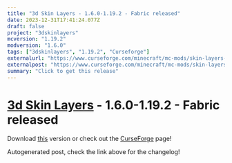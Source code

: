 ```yaml
---
title: "3d Skin Layers - 1.6.0-1.19.2 - Fabric released"
date: 2023-12-31T17:41:24.077Z
draft: false
project: "3dskinlayers"
mcversion: "1.19.2"
modversion: "1.6.0"
tags: ["3dskinlayers", "1.19.2", "Curseforge"]
externalurl: "https://www.curseforge.com/minecraft/mc-mods/skin-layers-3d/files/4997326"
externalpost: "https://www.curseforge.com/minecraft/mc-mods/skin-layers-3d/files/4997326"
summary: "Click to get this release"
---
```

# [3d Skin Layers](/project/3dskinlayers) - 1.6.0-1.19.2 - Fabric released
Download [this](https://www.curseforge.com/minecraft/mc-mods/skin-layers-3d/files/4997326) version or check out the [CurseForge](https://www.curseforge.com/minecraft/mc-mods/skin-layers-3d) page!

Autogenerated post, check the link above for the changelog!
